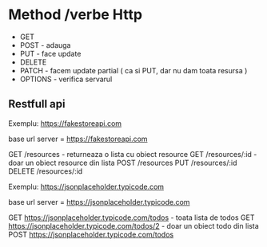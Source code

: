 # Method /verbe Http

- GET 
- POST - adauga
- PUT - face update
- DELETE
- PATCH - facem update partial ( ca si PUT, dar nu dam toata resursa )
- OPTIONS - verifica servarul

## Restfull api
Exemplu: https://fakestoreapi.com

base url server = https://fakestoreapi.com

GET /resources - returneaza o lista cu obiect resource
GET /resources/:id - doar un obiect resource din lista
POST /resources
PUT /resources/:id
DELETE /resources/:id


Exemplu: https://jsonplaceholder.typicode.com

base url server = https://jsonplaceholder.typicode.com

GET https://jsonplaceholder.typicode.com/todos - toata lista de todos
GET https://jsonplaceholder.typicode.com/todos/2 - doar un obiect todo din lista
POST https://jsonplaceholder.typicode.com/todos